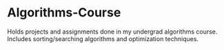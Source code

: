 # Algorithms-Course
Holds projects and assignments done in my undergrad algorithms course. Includes sorting/searching algorithms and optimization techniques.
